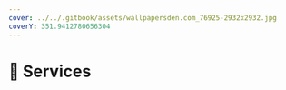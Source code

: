 ```yaml
---
cover: ../../.gitbook/assets/wallpapersden.com_76925-2932x2932.jpg
coverY: 351.9412780656304
---
```


# 🤖 Services

